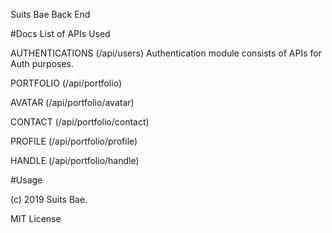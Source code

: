 Suits Bae Back End

#Docs
List of APIs Used

AUTHENTICATIONS
(/api/users)
Authentication module consists of APIs for Auth purposes.

PORTFOLIO
(/api/portfolio)

AVATAR
(/api/portfolio/avatar)

CONTACT
(/api/portfolio/contact)

PROFILE
(/api/portfolio/profile)

HANDLE
(/api/portfolio/handle)

#Usage

(c) 2019 Suits Bae.

MIT License
